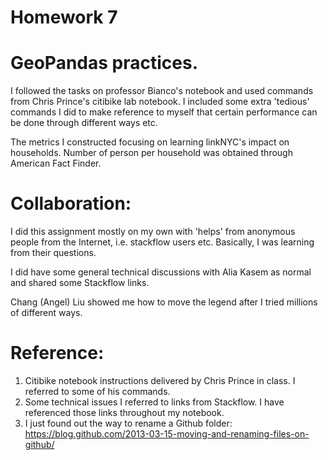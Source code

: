# Homework 7

# GeoPandas practices. 
I followed the tasks on professor Bianco's notebook and used commands from Chris Prince's citibike lab notebook. I included some extra 'tedious' commands I did to make reference to myself that certain performance can be done through different ways etc. 

The metrics I constructed focusing on learning linkNYC's impact on households. Number of person per household was obtained through American Fact Finder. 

# Collaboration:
I did this assignment mostly on my own with 'helps' from anonymous people from the Internet, i.e. stackflow users etc. Basically, I was learning from their questions. 

I did have some general technical discussions with Alia Kasem as normal and shared some Stackflow links. 

Chang (Angel) Liu showed me how to move the legend after I tried millions of different ways. 

# Reference:
1. Citibike notebook instructions delivered by Chris Prince in class. I referred to some of his commands.
2. Some technical issues I referred to links from Stackflow. I have referenced those links throughout my notebook. 
3. I just found out the way to rename a Github folder: https://blog.github.com/2013-03-15-moving-and-renaming-files-on-github/
